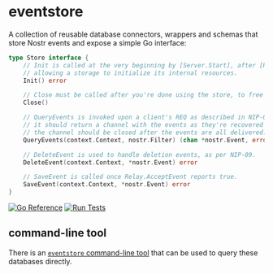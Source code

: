 # eventstore

A collection of reusable database connectors, wrappers and schemas that store Nostr events and expose a simple Go interface:

```go
type Store interface {
	// Init is called at the very beginning by [Server.Start], after [Relay.Init],
	// allowing a storage to initialize its internal resources.
	Init() error

	// Close must be called after you're done using the store, to free up resources and so on.
	Close()

	// QueryEvents is invoked upon a client's REQ as described in NIP-01.
	// it should return a channel with the events as they're recovered from a database.
	// the channel should be closed after the events are all delivered.
	QueryEvents(context.Context, nostr.Filter) (chan *nostr.Event, error)

	// DeleteEvent is used to handle deletion events, as per NIP-09.
	DeleteEvent(context.Context, *nostr.Event) error

	// SaveEvent is called once Relay.AcceptEvent reports true.
	SaveEvent(context.Context, *nostr.Event) error
}
```

[![Go Reference](https://pkg.go.dev/badge/fiatjaf.com/nostr/eventstore.svg)](https://pkg.go.dev/fiatjaf.com/nostr/eventstore) [![Run Tests](https://fiatjaf.com/nostr/eventstore/actions/workflows/test.yml/badge.svg)](https://fiatjaf.com/nostr/eventstore/actions/workflows/test.yml)

## command-line tool

There is an [`eventstore` command-line tool](cmd/eventstore) that can be used to query these databases directly.
